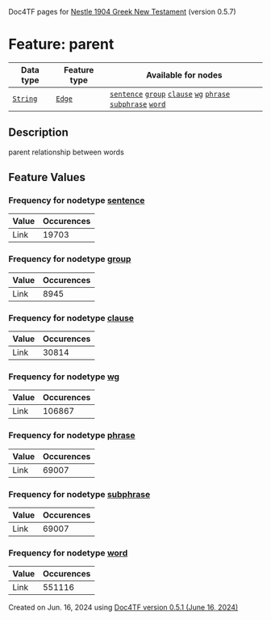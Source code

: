 Doc4TF pages for [Nestle 1904 Greek New Testament](https://github.com/saulocantanhede/tfgreek2/tree/main/tf) (version 0.5.7)
# Feature: parent
Data type|Feature type|Available for nodes
---|---|---
[`String`](featuresbydatatype.md#string)|[`Edge`](featuresbytype.md#edge)| [`sentence`](featuresbynodetype.md#sentence)  [`group`](featuresbynodetype.md#group)  [`clause`](featuresbynodetype.md#clause)  [`wg`](featuresbynodetype.md#wg)  [`phrase`](featuresbynodetype.md#phrase)  [`subphrase`](featuresbynodetype.md#subphrase)  [`word`](featuresbynodetype.md#word) 
## Description
parent relationship between words
## Feature Values
### Frequency for nodetype [sentence](featuresbynodetype.md#sentence)
Value|Occurences
---|---
Link|19703
### Frequency for nodetype [group](featuresbynodetype.md#group)
Value|Occurences
---|---
Link|8945
### Frequency for nodetype [clause](featuresbynodetype.md#clause)
Value|Occurences
---|---
Link|30814
### Frequency for nodetype [wg](featuresbynodetype.md#wg)
Value|Occurences
---|---
Link|106867
### Frequency for nodetype [phrase](featuresbynodetype.md#phrase)
Value|Occurences
---|---
Link|69007
### Frequency for nodetype [subphrase](featuresbynodetype.md#subphrase)
Value|Occurences
---|---
Link|69007
### Frequency for nodetype [word](featuresbynodetype.md#word)
Value|Occurences
---|---
Link|551116
 

Created on Jun. 16, 2024 using [Doc4TF version 0.5.1 (June 16, 2024)](https://github.com/tonyjurg/Doc4TF/blob/main/CreateFeatureDoc.ipynb) 